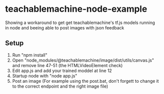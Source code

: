 # teachablemachine-node-example
Showing a workaround to get get teachablemachine's tf.js models running in node and beeing able to post images with json feedback
## Setup
1) Run "npm install"
2) Open "node_modules/@teachablemachine/image/dist/utils/canvas.js" and remove line 47-51 (the HTMLVideoElement check)
3) Edit app.js and add your trained moddel at line 12
4) Startup node with "node app.js"
5) Post an image (For example using the post.bat, don't forgett to change it to the correct endpoint and the right image file)